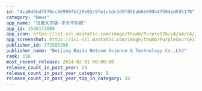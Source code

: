 ```yaml
---
id: "4ca046bd7978cc46990fb120e92c9fe1cbdc3d9f056ab6b699b47504ed595178"
category: "News"
app_name: "百度大字版-字大不伤眼"
app_id: 1546173008
app_icon: https://is1-ssl.mzstatic.com/image/thumb/Purple126/v4/a4/c4/30/a4c430d0-ddf4-04db-1b01-d176aceecd46/AppIcon-0-1x_U007emarketing-0-5-0-0-sRGB-85-220-0.png/1024x1024bb.png
app_screenshot: https://is1-ssl.mzstatic.com/image/thumb/PurpleSource116/v4/6e/a6/2a/6ea62a6f-d81b-b048-e8dc-24b289e62654/cb3a7ec4-0378-45de-b2f6-39d94557a657_1.jpg/1242x2688bb.png
publisher_id: 372585298
publisher_name: "Beijing Baidu Netcom Science & Technology Co.,Ltd"
rank: 158
most_recent_release: 2024-02-01 00:00:00
release_count_in_past_year: 24
release_count_in_past_year_category: 9
release_count_in_past_year_top_in_category: 32
---
```

